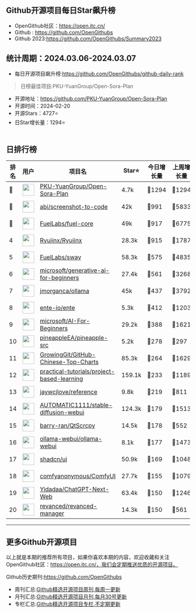 ## Github开源项目每日Star飙升榜

- OpenGithub社区：https://open.itc.cn/
- Github : https://github.com/OpenGithubs
- Github 2023:https://github.com/OpenGithubs/Summary2023

## 统计周期：2024.03.06-2024.03.07

- 每日开源项目飙升榜:https://github.com/OpenGithubs/github-daily-rank



> 日榜最佳项目:PKU-YuanGroup/Open-Sora-Plan  

- 开源地址：https://github.com/PKU-YuanGroup/Open-Sora-Plan
- 开源时间：2024-02-20
- 开源Stars：4727⭐
- 日Star增长量：1294⭐

![]()


## 日排行榜

| 排名        |  用户     |  项目名          | Star⭐          | 今日增长量     | 上周增长量      |  开源时间   |
|------------|------------|---------------|---------------- |--------------|----------------|------------|
| 🥇 | <img src="https://avatars.githubusercontent.com/u/135824553?v=4" alt="" size="32" height="32" width="32" data-view-component="true" class="avatar circle"> | [PKU-YuanGroup/Open-Sora-Plan](https://github.com/PKU-YuanGroup/Open-Sora-Plan)| 4.7k  | 🔺1294| 🔺1294 | 2024-02-20 |
| 🥈 | <img src="https://avatars.githubusercontent.com/u/23818?u=20a6bb441ca25e49b4d8bdb602c171c5e1a065bf&v=4" alt="" size="32" height="32" width="32" data-view-component="true" class="avatar circle"> | [abi/screenshot-to-code](https://github.com/abi/screenshot-to-code)| 42k  | 🔺991| 🔺5833 | 2023-11-15 |
| 🥉 | <img src="https://avatars.githubusercontent.com/u/55993183?v=4" alt="" size="32" height="32" width="32" data-view-component="true" class="avatar circle"> | [FuelLabs/fuel-core](https://github.com/FuelLabs/fuel-core)| 49k  | 🔺917| 🔺6775 | 2020-08-28 |
| 4 | <img src="https://avatars.githubusercontent.com/u/39036280?v=4" alt="" size="32" height="32" width="32" data-view-component="true" class="avatar circle"> | [Ryujinx/Ryujinx](https://github.com/Ryujinx/Ryujinx)| 28.3k  | 🔺915| 🔺1787 | 2018-02-05 |
| 5 | <img src="https://avatars.githubusercontent.com/u/55993183?v=4" alt="" size="32" height="32" width="32" data-view-component="true" class="avatar circle"> | [FuelLabs/sway](https://github.com/FuelLabs/sway)| 58.3k  | 🔺575| 🔺4835 | 2021-01-20 |
| 6 | <img src="https://avatars.githubusercontent.com/u/6154722?v=4" alt="" size="32" height="32" width="32" data-view-component="true" class="avatar circle"> | [microsoft/generative-ai-for-beginners](https://github.com/microsoft/generative-ai-for-beginners)| 27.4k  | 🔺561| 🔺3268 | 2023-06-20 |
| 7 | <img src="https://avatars.githubusercontent.com/u/151674099?v=4" alt="" size="32" height="32" width="32" data-view-component="true" class="avatar circle"> | [jmorganca/ollama](https://github.com/jmorganca/ollama)| 45k  | 🔺437| 🔺3792 | 2023-06-27 |
| 8 | <img src="https://avatars.githubusercontent.com/u/64603161?v=4" alt="" size="32" height="32" width="32" data-view-component="true" class="avatar circle"> | [ente-io/ente](https://github.com/ente-io/ente)| 5.3k  | 🔺412| 🔺1203 | 2022-11-01 |
| 9 | <img src="https://avatars.githubusercontent.com/u/6154722?v=4" alt="" size="32" height="32" width="32" data-view-component="true" class="avatar circle"> | [microsoft/AI-For-Beginners](https://github.com/microsoft/AI-For-Beginners)| 29.2k  | 🔺388| 🔺1621 | 2021-03-04 |
| 10 | <img src="https://avatars.githubusercontent.com/u/67879877?u=7376b3a05a54da81e1a1319651192349051020ff&v=4" alt="" size="32" height="32" width="32" data-view-component="true" class="avatar circle"> | [pineappleEA/pineapple-src](https://github.com/pineappleEA/pineapple-src)| 5.2k  | 🔺278| 🔺297 | 2020-12-28 |
| 11 | <img src="https://avatars.githubusercontent.com/u/21018904?u=bcc423f3536e0ea420dfe438d96b36a7ff2704d7&v=4" alt="" size="32" height="32" width="32" data-view-component="true" class="avatar circle"> | [GrowingGit/GitHub-Chinese-Top-Charts](https://github.com/GrowingGit/GitHub-Chinese-Top-Charts)| 85.3k  | 🔺264| 🔺1629 | 2019-09-05 |
| 12 | <img src="https://avatars.githubusercontent.com/u/89421154?v=4" alt="" size="32" height="32" width="32" data-view-component="true" class="avatar circle"> | [practical-tutorials/project-based-learning](https://github.com/practical-tutorials/project-based-learning)| 159.1k  | 🔺233| 🔺1189 | 2017-04-12 |
| 13 | <img src="https://avatars.githubusercontent.com/u/1680273?u=4471b74deb9973096418a93960c664c5ea3bd159&v=4" alt="" size="32" height="32" width="32" data-view-component="true" class="avatar circle"> | [jaywcjlove/reference](https://github.com/jaywcjlove/reference)| 9.8k  | 🔺219| 🔺811 | 2022-09-25 |
| 14 | <img src="https://avatars.githubusercontent.com/u/20920490?u=8bdc7c9401f507e51b55e558baa8184d4ed30c7d&v=4" alt="" size="32" height="32" width="32" data-view-component="true" class="avatar circle"> | [AUTOMATIC1111/stable-diffusion-webui](https://github.com/AUTOMATIC1111/stable-diffusion-webui)| 124.3k  | 🔺179| 🔺1513 | 2022-08-22 |
| 15 | <img src="https://avatars.githubusercontent.com/u/18702692?u=f25ec5f42e12c0a02e518f4d11fe01bc9c3cb1a2&v=4" alt="" size="32" height="32" width="32" data-view-component="true" class="avatar circle"> | [barry-ran/QtScrcpy](https://github.com/barry-ran/QtScrcpy)| 14.5k  | 🔺178| 🔺552 | 2019-06-23 |
| 16 | <img src="https://avatars.githubusercontent.com/u/158137808?v=4" alt="" size="32" height="32" width="32" data-view-component="true" class="avatar circle"> | [ollama-webui/ollama-webui](https://github.com/ollama-webui/ollama-webui)| 8.1k  | 🔺177| 🔺1473 | 2023-10-07 |
| 17 | <img src="https://avatars.githubusercontent.com/u/139895814?v=4" alt="" size="32" height="32" width="32" data-view-component="true" class="avatar circle"> | [shadcn/ui](https://github.com/shadcn/ui)| 50.9k  | 🔺169| 🔺1048 | 2023-01-04 |
| 18 | <img src="https://avatars.githubusercontent.com/u/121283862?u=f3e53b07cfbae7136f1796d4f6453827a12c2307&v=4" alt="" size="32" height="32" width="32" data-view-component="true" class="avatar circle"> | [comfyanonymous/ComfyUI](https://github.com/comfyanonymous/ComfyUI)| 27.7k  | 🔺155| 🔺1079 | 2023-01-17 |
| 19 | <img src="https://avatars.githubusercontent.com/u/153288546?v=4" alt="" size="32" height="32" width="32" data-view-component="true" class="avatar circle"> | [Yidadaa/ChatGPT-Next-Web](https://github.com/Yidadaa/ChatGPT-Next-Web)| 63.4k  | 🔺150| 🔺1246 | 2023-03-11 |
| 20 | <img src="https://avatars.githubusercontent.com/u/101597779?v=4" alt="" size="32" height="32" width="32" data-view-component="true" class="avatar circle"> | [revanced/revanced-manager](https://github.com/revanced/revanced-manager)| 14.3k  | 🔺150| 🔺561 | 2022-03-19 |

---
## 更多Github开源项目

以上就是本期的推荐所有项目，如果你喜欢本期的内容，欢迎收藏和关注OpenGithub社区：https://open.itc.cn/，我们会定期推送优质的开源项目。

Github历史期刊:https://github.com/OpenGithubs
- 周刊汇总:[Github精选开源项目周刊,每周一更新](https://github.com/OpenGithubs/weekly)
- 月刊汇总:[Github精选开源项目月刊,每月30号更新](https://github.com/OpenGithubs/monthly)
- 专栏汇总:[Github精选开源项目专栏,不定期更新](https://github.com/OpenGithubs/selectedColumn)
